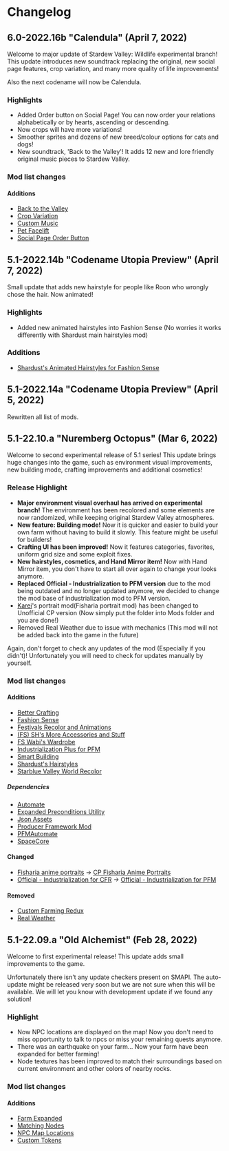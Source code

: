 # Changelog
## 6.0-2022.16b "Calendula" (April 7, 2022)
Welcome to major update of Stardew Valley: Wildlife experimental branch! This update introduces new soundtrack replacing the original, new social page features, crop variation, and many more quality of life improvements!

Also the next codename will now be Calendula.

### Highlights
* Added Order button on Social Page! You can now order your relations alphabetically or by hearts, ascending or descending.
* Now crops will have more variations!
* Smoother sprites and dozens of new breed/colour options for cats and dogs!
* New soundtrack, 'Back to the Valley'! It adds 12 new and lore friendly original music pieces to Stardew Valley.

### Mod list changes
#### Additions
* [Back to the Valley](https://www.nexusmods.com/stardewvalley/mods/11517)
* [Crop Variation](https://www.nexusmods.com/stardewvalley/mods/11467)
* [Custom Music](https://www.nexusmods.com/stardewvalley/mods/3043)
* [Pet Facelift](https://www.nexusmods.com/stardewvalley/mods/9097)
* [Social Page Order Button](https://www.nexusmods.com/stardewvalley/mods/7871)


## 5.1-2022.14b "Codename Utopia Preview" (April 7, 2022)
Small update that adds new hairstyle for people like Roon who wrongly chose the hair. Now animated!

### Highlights
* Added new animated hairstyles into Fashion Sense (No worries it works differently with Shardust main hairstyles mod)

### Additions
* [Shardust's Animated Hairstyles for Fashion Sense](https://www.nexusmods.com/stardewvalley/mods/10294)

## 5.1-2022.14a "Codename Utopia Preview" (April 5, 2022)
Rewritten all list of mods.

## 5.1-22.10.a "Nuremberg Octopus" (Mar 6, 2022)
Welcome to second experimental release of 5.1 series! This update brings huge changes into the game, such as environment visual improvements, new building mode, crafting improvements and additional cosmetics!

### Release Highlight
* **Major environment visual overhaul has arrived on experimental branch!** The environment has been recolored and some elements are now randomized, while keeping original Stardew Valley atmospheres.
* **New feature: Building mode!** Now it is quicker and easier to build your own farm without having to build it slowly. This feature might be useful for builders!
* **Crafting UI has been improved!** Now it features categories, favorites, uniform grid size and some exploit fixes.
* **New hairstyles, cosmetics, and Hand Mirror item!** Now with Hand Mirror item, you don't have to start all over again to change your looks anymore.
* **Replaced Official - Industrialization to PFM version** due to the mod being outdated and no longer updated anymore, we decided to change the mod base of industrialization mod to PFM version.
* [Karei](https://twitter.com/flat_fish_)'s portrait mod(Fisharia portrait mod) has been changed to Unofficial CP version (Now simply put the folder into Mods folder and you are done!)
* Removed Real Weather due to issue with mechanics (This mod will not be added back into the game in the future)

Again, don't forget to check any updates of the mod (Especially if you didn't)! Unfortunately you will need to check for updates manually by yourself.

### Mod list changes
#### Additions
* [Better Crafting](https://www.nexusmods.com/stardewvalley/mods/11115)
* [Fashion Sense](https://www.nexusmods.com/stardewvalley/mods/9969)
* [Festivals Recolor and Animations](https://www.nexusmods.com/stardewvalley/mods/2822)
* [(FS) SH's More Accessories and Stuff](https://www.nexusmods.com/stardewvalley/mods/10659)
* [FS Wabi's Wardrobe](https://www.nexusmods.com/stardewvalley/mods/11113)
* [Industrialization Plus for PFM](https://www.nexusmods.com/stardewvalley/mods/9777)
* [Smart Building](https://www.nexusmods.com/stardewvalley/mods/11158)
* [Shardust's Hairstyles](https://www.nexusmods.com/stardewvalley/mods/8138)
* [Starblue Valley World Recolor](https://www.nexusmods.com/stardewvalley/mods/1869)
##### Dependencies
* [Automate](https://www.nexusmods.com/stardewvalley/mods/1063)
* [Expanded Preconditions Utility](https://www.nexusmods.com/stardewvalley/mods/6529)
* [Json Assets](https://www.nexusmods.com/stardewvalley/mods/1720)
* [Producer Framework Mod](https://www.nexusmods.com/stardewvalley/mods/4970)
* [PFMAutomate](https://www.nexusmods.com/stardewvalley/mods/5038)
* [SpaceCore](https://www.nexusmods.com/stardewvalley/mods/1348)

#### Changed
* [Fisharia anime portraits](https://www.nexusmods.com/stardewvalley/mods/10442) -> [CP Fisharia Anime Portraits](https://github.com/junsaberluo/CP_Fisharia_Anime_Portraits/releases/)
* [Official - Industrialization for CFR](https://www.nexusmods.com/stardewvalley/mods/3034) -> [Official - Industrialization for PFM](https://www.nexusmods.com/stardewvalley/mods/5102)

#### Removed
* [Custom Farming Redux](https://www.nexusmods.com/stardewvalley/mods/991)
* [Real Weather](https://www.nexusmods.com/stardewvalley/mods/5773/)

## 5.1-22.09.a "Old Alchemist" (Feb 28, 2022)
Welcome to first experimental release! This update adds small improvements to the game. 

Unfortunately there isn't any update checkers present on SMAPI. The auto-update might be released very soon but we are not sure when this will be available.
We will let you know with development update if we found any solution!

### Highlight
* Now NPC locations are displayed on the map! Now you don't need to miss opportunity to talk to npcs or miss your remaining quests anymore.
* There was an earthquake on your farm... Now your farm have been expanded for better farming!
* Node textures has been improved to match their surroundings based on current environment and other colors of nearby rocks.

### Mod list changes
#### Additions
* [Farm Expanded](https://www.nexusmods.com/stardewvalley/mods/11023)
* [Matching Nodes](https://gamebanana.com/mods/12454)
* [NPC Map Locations](https://www.nexusmods.com/stardewvalley/mods/239)
* [Custom Tokens](https://www.nexusmods.com/stardewvalley/mods/7517)
